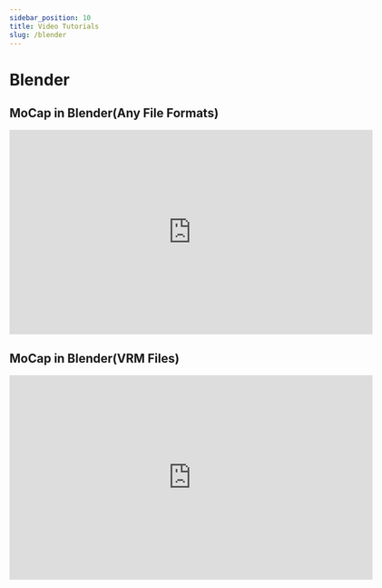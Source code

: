 ```yaml
---
sidebar_position: 10
title: Video Tutorials
slug: /blender
---
```


# Blender

## MoCap in Blender(Any File Formats)

<iframe width="640" height="360" src="https://www.youtube.com/embed/r9hQiZwIeZE?si=Tk-8kO2tOVBzXUTm" title="YouTube video player" frameborder="0" allow="accelerometer; autoplay; clipboard-write; encrypted-media; gyroscope; picture-in-picture; web-share" allowfullscreen></iframe>

## MoCap in Blender(VRM Files)

<iframe width="640" height="360" src="https://www.youtube.com/embed/rM_JVX2baEw?si=KtU_eYhIrX7-qNYW" title="YouTube video player" frameborder="0" allow="accelerometer; autoplay; clipboard-write; encrypted-media; gyroscope; picture-in-picture; web-share" allowfullscreen></iframe>
